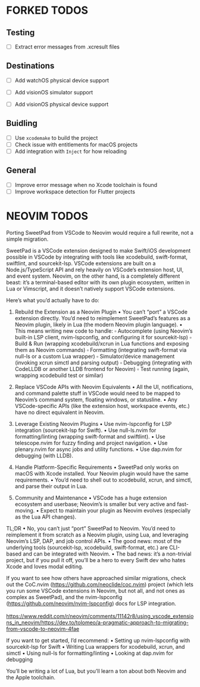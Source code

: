 # FORKED TODOS

## Testing
- [ ] Extract error messages from .xcresult files

## Destinations
- [ ] Add watchOS physical device support
- [ ] Add visionOS simulator support
- [ ] Add visionOS physical device support


## Buidling
- [ ] Use `xcodemake` to build the project
- [ ] Check issue with entitlements for macOS projects
- [ ] Add integration with `Inject` for how reloading

## General
- [ ] Improve error message when no Xcode toolchain is found
- [ ] Improve workspace detection for Flutter projects

# NEOVIM TODOS
Porting SweetPad from VSCode to Neovim would require a full rewrite, not a simple migration.

SweetPad is a VSCode extension designed to make Swift/iOS development possible in VSCode by integrating with tools like xcodebuild, swift-format, swiftlint, and sourcekit-lsp. VSCode extensions are built on a Node.js/TypeScript API and rely heavily on VSCode’s extension host, UI, and event system. Neovim, on the other hand, is a completely different beast: it’s a terminal-based editor with its own plugin ecosystem, written in Lua or Vimscript, and it doesn’t natively support VSCode extensions.

Here’s what you’d actually have to do:

1. Rebuild the Extension as a Neovim Plugin
 • You can’t “port” a VSCode extension directly. You’d need to reimplement SweetPad’s features as a Neovim plugin, likely in Lua (the modern Neovim plugin language).
 • This means writing new code to handle:
 ▫ Autocomplete (using Neovim’s built-in LSP client, nvim-lspconfig, and configuring it for sourcekit-lsp)
 ▫ Build & Run (wrapping xcodebuild/xcrun in Lua functions and exposing them as Neovim commands)
 ▫ Formatting (integrating swift-format via null-ls or a custom Lua wrapper)
 ▫ Simulator/device management (invoking xcrun simctl and parsing output)
 ▫ Debugging (integrating with CodeLLDB or another LLDB frontend for Neovim)
 ▫ Test running (again, wrapping xcodebuild test or similar)

2. Replace VSCode APIs with Neovim Equivalents
 • All the UI, notifications, and command palette stuff in VSCode would need to be mapped to Neovim’s command system, floating windows, or statusline.
 • Any VSCode-specific APIs (like the extension host, workspace events, etc.) have no direct equivalent in Neovim.

3. Leverage Existing Neovim Plugins
 • Use nvim-lspconfig for LSP integration (sourcekit-lsp for Swift).
 • Use null-ls.nvim for formatting/linting (wrapping swift-format and swiftlint).
 • Use telescope.nvim for fuzzy finding and project navigation.
 • Use plenary.nvim for async jobs and utility functions.
 • Use dap.nvim for debugging (with LLDB).

4. Handle Platform-Specific Requirements
 • SweetPad only works on macOS with Xcode installed. Your Neovim plugin would have the same requirements.
 • You’d need to shell out to xcodebuild, xcrun, and simctl, and parse their output in Lua.

5. Community and Maintenance
 • VSCode has a huge extension ecosystem and userbase; Neovim’s is smaller but very active and fast-moving.
 • Expect to maintain your plugin as Neovim evolves (especially as the Lua API changes).

TL;DR
 • No, you can’t just “port” SweetPad to Neovim. You’d need to reimplement it from scratch as a Neovim plugin, using Lua, and leveraging Neovim’s LSP, DAP, and job control APIs.
 • The good news: most of the underlying tools (sourcekit-lsp, xcodebuild, swift-format, etc.) are CLI-based and can be integrated with Neovim.
 • The bad news: it’s a non-trivial project, but if you pull it off, you’ll be a hero to every Swift dev who hates Xcode and loves modal editing.

If you want to see how others have approached similar migrations, check out the CoC.nvim (https://github.com/neoclide/coc.nvim) project (which lets you run some VSCode extensions in Neovim, but not all, and not ones as complex as SweetPad), and the nvim-lspconfig (https://github.com/neovim/nvim-lspconfig) docs for LSP integration. ​⁠https://www.reddit.com/r/neovim/comments/11142r8/using_vscode_extensions_in_neovim/ ​⁠https://dev.to/tolomeo/a-pragmatic-approach-to-migrating-from-vscode-to-neovim-4fae

If you want to get started, I’d recommend:
 • Setting up nvim-lspconfig with sourcekit-lsp for Swift
 • Writing Lua wrappers for xcodebuild, xcrun, and simctl
 • Using null-ls for formatting/linting
 • Looking at dap.nvim for debugging

You’ll be writing a lot of Lua, but you’ll learn a ton about both Neovim and the Apple toolchain.
